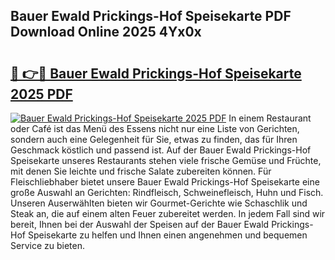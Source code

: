 ## Bauer Ewald Prickings-Hof Speisekarte PDF Download Online 2025 4Yx0x

# <h2><a href="http://gc9cc4.nevu.top/?p=Bauer+Ewald+Prickings-Hof+Speisekarte">🔗 👉🔴 Bauer Ewald Prickings-Hof Speisekarte 2025 PDF</a></h2>

[![Bauer Ewald Prickings-Hof Speisekarte 2025 PDF](https://i.imgur.com/dBaPXMq.png)](http://gc9cc4.nevu.top/?p=Bauer+Ewald+Prickings-Hof+Speisekarte)
In einem Restaurant oder Café ist das Menü des Essens nicht nur eine Liste von Gerichten, sondern auch eine Gelegenheit für Sie, etwas zu finden, das für Ihren Geschmack köstlich und passend ist. Auf der Bauer Ewald Prickings-Hof Speisekarte unseres Restaurants stehen viele frische Gemüse und Früchte, mit denen Sie leichte und frische Salate zubereiten können. Für Fleischliebhaber bietet unsere Bauer Ewald Prickings-Hof Speisekarte eine große Auswahl an Gerichten: Rindfleisch, Schweinefleisch, Huhn und Fisch. Unseren Auserwählten bieten wir Gourmet-Gerichte wie Schaschlik und Steak an, die auf einem alten Feuer zubereitet werden. In jedem Fall sind wir bereit, Ihnen bei der Auswahl der Speisen auf der Bauer Ewald Prickings-Hof Speisekarte zu helfen und Ihnen einen angenehmen und bequemen Service zu bieten.
